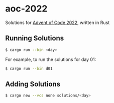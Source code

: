 # aoc-2022

Solutions for [Advent of Code 2022](https://adventofcode.com/2022), written in Rust

## Running Solutions

```sh
$ cargo run --bin <day>
```

For example, to run the solutions for day 01:

```sh
$ cargo run --bin d01
```

## Adding Solutions

```sh
$ cargo new --vcs none solutions/<day>
```

